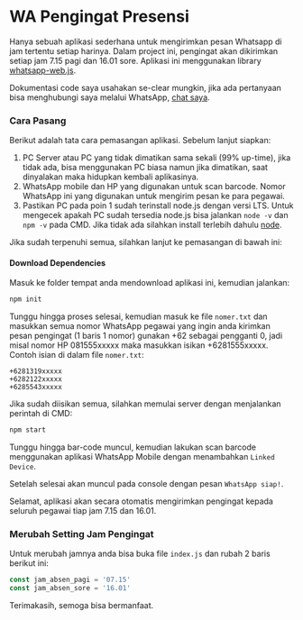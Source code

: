 
# WA Pengingat Presensi
Hanya sebuah aplikasi sederhana untuk mengirimkan pesan Whatsapp di jam tertentu setiap harinya. Dalam project ini, pengingat akan dikirimkan setiap jam 7.15 pagi dan 16.01 sore.
Aplikasi ini menggunakan library [whatsapp-web.js](https://wwebjs.dev/).

Dokumentasi code saya usahakan se-clear mungkin, jika ada pertanyaan bisa menghubungi saya melalui WhatsApp, [chat saya](https://wa.me/6282197092440).

### Cara Pasang
Berikut adalah tata cara pemasangan aplikasi. Sebelum lanjut siapkan:
1. PC Server atau PC yang tidak dimatikan sama sekali (99% up-time), jika tidak ada, bisa menggunakan PC biasa namun jika dimatikan, saat dinyalakan maka hidupkan kembali aplikasinya.
2. WhatsApp mobile dan HP yang digunakan untuk scan barcode. Nomor WhatsApp ini yang digunakan untuk mengirim pesan ke para pegawai.
3. Pastikan PC pada poin 1 sudah terinstall node.js dengan versi LTS. Untuk mengecek apakah PC sudah tersedia node.js bisa jalankan `node -v` dan `npm -v` pada CMD. Jika tidak ada silahkan install terlebih dahulu [node](https://nodejs.org/en/download/current).

Jika sudah terpenuhi semua, silahkan lanjut ke pemasangan di bawah ini:
#### Download Dependencies
Masuk ke folder tempat anda mendownload aplikasi ini, kemudian jalankan:

```bash
npm init
```

Tunggu hingga proses selesai, kemudian masuk ke file `nomer.txt` dan masukkan semua nomor WhatsApp pegawai yang ingin anda kirimkan pesan pengingat (1 baris 1 nomor) gunakan +62 sebagai pengganti 0, jadi misal nomor HP 081555xxxxx maka masukkan isikan +6281555xxxxx. Contoh isian di dalam file `nomer.txt`:

```
+6281319xxxxx
+6282122xxxxx
+6285543xxxxx
```

Jika sudah diisikan semua, silahkan memulai server dengan menjalankan perintah di CMD:

```bash
npm start
```

Tunggu hingga bar-code muncul, kemudian lakukan scan barcode menggunakan aplikasi WhatsApp Mobile dengan menambahkan `Linked Device`.

Setelah selesai akan muncul pada console dengan pesan `WhatsApp siap!`.

Selamat, aplikasi akan secara otomatis mengirimkan pengingat kepada seluruh pegawai tiap jam 7.15 dan 16.01.

### Merubah Setting Jam Pengingat
Untuk merubah jamnya anda bisa buka file `index.js` dan rubah 2 baris berikut ini:
```javascript
const jam_absen_pagi = '07.15'
const jam_absen_sore = '16.01'
```

Terimakasih, semoga bisa bermanfaat.